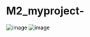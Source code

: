 # M2_myproject- 
![image](https://user-images.githubusercontent.com/101009876/164744905-9e445ced-533d-4a87-a4c8-9c41537cb5f7.png)
![image](https://user-images.githubusercontent.com/101009876/164746208-db17d14c-cb84-46b7-9490-331923bb07a4.png)
